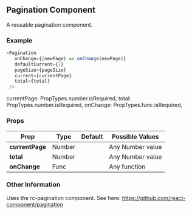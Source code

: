 ## Pagination Component
A reusable pagination component.

### Example

```js
<Pagination
   onChange={(newPage) => onChange(newPage)}
   defaultCurrent={1}
   pageSize={pageSize}
   current={currentPage}
   total={total}
 />
```
currentPage: PropTypes.number.isRequired,
total: PropTypes.number.isRequired,
onChange: PropTypes.func.isRequired,
### Props

| Prop          | Type     | Default     | Possible Values
| ------------- | -------- | ----------- | ---------------------------------------------
| **currentPage**    | Number   |             | Any Number value
| **total**    | Number   |             | Any Number value
| **onChange**    | Func   |             | Any function


### Other Information
Uses the rc-pagination component.  See here: https://github.com/react-component/pagination
